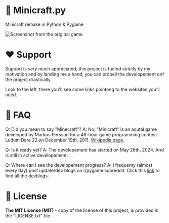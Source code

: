 # 🌳 Minicraft.py
Minicraft remake in Python & Pygame

![Screenshot from the original game](https://playminicraft.com/img/minicraft_plus_screenshot_1.png)

# ❤️ Support
Support is *very* much appreciated, this project is fueled strictly by my motivation and by landing me a hand, you can propell the developement onf the project drastically.

Look to the left, there you'll see some links pointong to the websites you'll need.

# 🤔 FAQ
Q: Did you mean to say "Minecraft"?
A: No, "Minicraft" is an acutal game developed by Markus Persson for a 48-hour game programming contest Ludum Dare 22 on December 19th, 2011. [Wikipedia page](https://en.wikipedia.org/wiki/Minicraft).

Q: Is it ready yet?
A: The developement has started on May 26th, 2024. And is still in active developement.

Q: Where can I see the developement progress?
A: I frequenty (almost every day) post update/dev blogs on r/pygame subreddit. Click this [link](https://www.reddit.com/r/pygame/search/?q=author%3AIvan-Resetnikov+title%3AMinicraft&type=link&cId=990fad03-0dc5-4dba-974b-1d09dbbea985&iId=408c736d-aeae-4a70-af29-bc07677eae3a) to find all the devblogs.

# 🪪 License
**The MIT License (MIT)** - copy of the license of this project, is provided in the "LICENSE.txt" file.